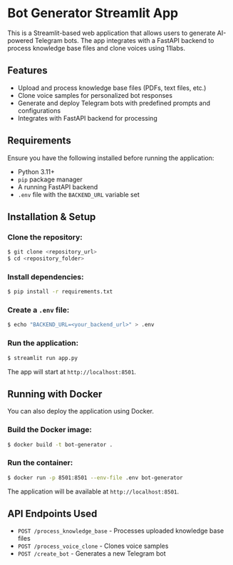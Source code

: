 # Bot Generator Streamlit App

This is a Streamlit-based web application that allows users to generate AI-powered Telegram bots. The app integrates with a FastAPI backend to process knowledge base files and clone voices using 11labs.

## Features
- Upload and process knowledge base files (PDFs, text files, etc.)
- Clone voice samples for personalized bot responses
- Generate and deploy Telegram bots with predefined prompts and configurations
- Integrates with FastAPI backend for processing

## Requirements

Ensure you have the following installed before running the application:
- Python 3.11+
- `pip` package manager
- A running FastAPI backend
- `.env` file with the `BACKEND_URL` variable set

## Installation & Setup

### Clone the repository:
```bash
$ git clone <repository_url>
$ cd <repository_folder>
```

### Install dependencies:
```bash
$ pip install -r requirements.txt
```

### Create a `.env` file:
```bash
$ echo "BACKEND_URL=<your_backend_url>" > .env
```

### Run the application:
```bash
$ streamlit run app.py
```

The app will start at `http://localhost:8501`.

## Running with Docker

You can also deploy the application using Docker.

### Build the Docker image:
```bash
$ docker build -t bot-generator .
```

### Run the container:
```bash
$ docker run -p 8501:8501 --env-file .env bot-generator
```

The application will be available at `http://localhost:8501`.

## API Endpoints Used
- `POST /process_knowledge_base` - Processes uploaded knowledge base files
- `POST /process_voice_clone` - Clones voice samples
- `POST /create_bot` - Generates a new Telegram bot
